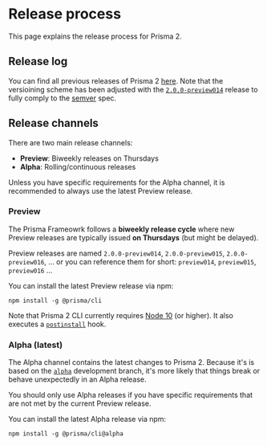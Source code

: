 # Release process

This page explains the release process for Prisma 2.

## Release log

You can find all previous releases of Prisma 2 [here](https://github.com/prisma/prisma2/releases). Note that the versioining scheme has been adjusted with the [`2.0.0-preview014`](https://github.com/prisma/prisma2/releases/tag/2.0.0-preview014) release to fully comply to the [semver](https://semver.org/) spec.

## Release channels

There are two main release channels:

- **Preview**: Biweekly releases on Thursdays
- **Alpha**: Rolling/continuous releases

Unless you have specific requirements for the Alpha channel, it is recommended to always use the latest Preview release.

### Preview

The Prisma Frameowrk follows a **biweekly release cycle** where new Preview releases are typically issued **on Thursdays** (but might be delayed).

Preview releases are named `2.0.0-preview014`, `2.0.0-preview015`, `2.0.0-preview016`, ... or you can reference them for short: `preview014`, `preview015`, `preview016` ...

You can install the latest Preview release via npm:

```
npm install -g @prisma/cli
```

Note that Prisma 2 CLI currently requires [Node 10](https://nodejs.org/en/download/releases/) (or higher). It also executes a [`postinstall`](./prisma2-cli.md#the-postinstall-hook) hook.

### Alpha (latest)

The Alpha channel contains the latest changes to Prisma 2. Because it's is based on the [`alpha`](https://github.com/prisma/prisma2/tree/alpha) development branch, it's more likely that things break or behave unexpectedly in an Alpha release.

You should only use Alpha releases if you have specific requirements that are not met by the current Preview release.

You can install the latest Alpha release via npm:

```
npm install -g @prisma/cli@alpha
```
